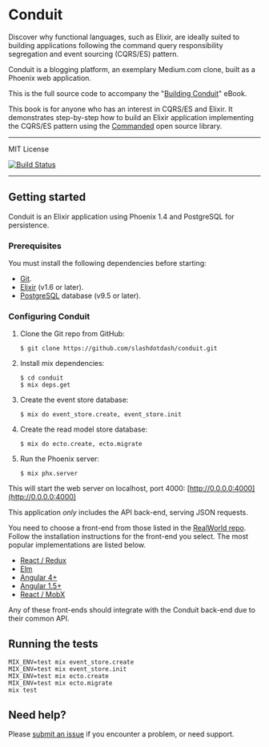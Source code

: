# Conduit

Discover why functional languages, such as Elixir, are ideally suited to building applications following the command query responsibility segregation and event sourcing (CQRS/ES) pattern.

Conduit is a blogging platform, an exemplary Medium.com clone, built as a Phoenix web application.

This is the full source code to accompany the "[Building Conduit](https://leanpub.com/buildingconduit)" eBook.

This book is for anyone who has an interest in CQRS/ES and Elixir. It demonstrates step-by-step how to build an Elixir application implementing the CQRS/ES pattern using the [Commanded](https://github.com/slashdotdash/commanded) open source library.

---

MIT License

[![Build Status](https://travis-ci.com/slashdotdash/conduit.svg?branch=master)](https://travis-ci.com/slashdotdash/conduit)

---

## Getting started

Conduit is an Elixir application using Phoenix 1.4 and PostgreSQL for persistence.

### Prerequisites

You must install the following dependencies before starting:

- [Git](https://git-scm.com/).
- [Elixir](https://elixir-lang.org/install.html) (v1.6 or later).
- [PostgreSQL](https://www.postgresql.org/) database (v9.5 or later).

### Configuring Conduit

1. Clone the Git repo from GitHub:

    ```console
    $ git clone https://github.com/slashdotdash/conduit.git
    ```

2. Install mix dependencies:

    ```console
    $ cd conduit
    $ mix deps.get
    ```

3. Create the event store database:

    ```console
    $ mix do event_store.create, event_store.init
    ```

4. Create the read model store database:

    ```console
    $ mix do ecto.create, ecto.migrate
    ```

5. Run the Phoenix server:

    ```console
    $ mix phx.server
    ```

  This will start the web server on localhost, port 4000: [http://0.0.0.0:4000](http://0.0.0.0:4000)

This application *only* includes the API back-end, serving JSON requests.

You need to choose a front-end from those listed in the [RealWorld repo](https://github.com/gothinkster/realworld). Follow the installation instructions for the front-end you select. The most popular implementations are listed below.

- [React / Redux](https://github.com/gothinkster/react-redux-realworld-example-app)
- [Elm](https://github.com/rtfeldman/elm-spa-example)
- [Angular 4+](https://github.com/gothinkster/angular-realworld-example-app)
- [Angular 1.5+](https://github.com/gothinkster/angularjs-realworld-example-app)
- [React / MobX](https://github.com/gothinkster/react-mobx-realworld-example-app)

Any of these front-ends should integrate with the Conduit back-end due to their common API.

## Running the tests

```console
MIX_ENV=test mix event_store.create
MIX_ENV=test mix event_store.init
MIX_ENV=test mix ecto.create
MIX_ENV=test mix ecto.migrate
mix test
```
## Need help?

Please [submit an issue](https://github.com/slashdotdash/conduit/issues) if you encounter a problem, or need support.
